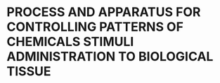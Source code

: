 # PROCESS AND APPARATUS FOR CONTROLLING PATTERNS OF CHEMICALS STIMULI ADMINISTRATION TO BIOLOGICAL TISSUE